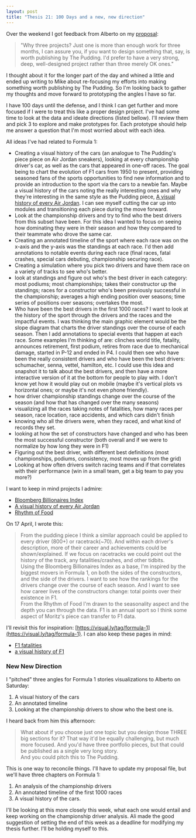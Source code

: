 ```yaml
---
layout: post
title: "Thesis 21: 100 Days and a new, new direction"
---
```

Over the weekend I got feedback from Alberto on my [proposal](https://docs.google.com/document/d/16LbWha2qk56mawVR8bYwsTJMAWMQ6hOihMLpJwbu0o0/edit?usp=sharing):

> "Why three projects? Just one is more than enough work for three months, I can assure you, if you want to design something that, say, is worth publishing by The Pudding. I'd prefer to have a very strong, deep, well-designed project rather than three merely OK ones."

I thought about it for the longer part of the day and whined a little and ended up writing to Mike about re-focusing my efforts into making something worth publishing by The Pudding. So I'm looking back to gather my thoughts and move forward to prototyping the angles I have so far.

I have 100 days until the defense, and I think I can get further and more focused if I were to treat this like a proper design project. I've had some time to look at the data and ideate directions (listed bellow). I'll review them and pick 3 to explore and make prototypes for. Each prototype should help me answer a question that I'm most worried about with each idea.

All ideas I've had related to Formula 1:

* Creating a visual history of the cars (an analogue to The Pudding's piece piece on Air Jordan sneakers), looking at every championship driver's car, as well as the cars that appeared in one-off races. The goal being to chart the evolution of F1 cars from 1950 to present, providing seasoned fans of the sports opportunities to find new information and to provide an introduction to the sport via the cars to a newbie fan. Maybe a visual history of the cars noting the really interesting ones and why they're interesting in the same style as the Pudding piece, [A visual history of every Air Jordan](https://pudding.cool/2018/09/jordans/). I can see myself cutting the car up into modules and transitioning each piece during the move forward.
* Look at the championship drivers and try to find who the best drivers from this subset have been. For this idea I wanted to focus on seeing how dominating they were in their season and how they compared to their teammate who drove the same car. 
* Creating an annotated timeline of the sport where each race was on the x-axis and the y-axis was the standings at each race. I'd then add annotations to notable events during each race (final races, fatal crashes, special cars debuting, championship securing race).
* Creating a simulation where you pick two drivers and have them race on a variety of tracks to see who's better.
* look at standings and figure out who's the best driver in each category: most podiums; most championships; takes their constructor up the standings; races for a constructor who's been previously successful in the championship; averages a high ending position over seasons; time series of positions over seasons; overtakes the most.
* Who have been the best drivers in the first 1000 races? I want to look at the history of the sport through the drivers and the races and the impactful events. I was thinking the main graphic element would be the slope diagram that charts the driver standings over the course of each season. Then I add annotations to special events that happen at each race. Some examples I'm thinking of are: clinches world title, fatality, announces retirement, first podium, retires from race due to mechanical damage, started in P-12 and ended in P4. I could then see who have been the really consistent drivers and who have been the best drivers: schumacher, senna, vettel, hamilton, etc. I could use this idea and snapshot it to talk about the best drivers, and then have a more interactive version of it at the bottom for people to play with. I don't know yet how it would play out on mobile (maybe it's vertical plots vs horizontal ones; or maybe it's not even phone friendly).
* how driver championship standings change over the course of the season (and how that has changed over the many seasons)
* visualizing all the races taking notes of fatalities, how many races per season, race location, race accidents, and which cars didn't finish
* knowing who all the drivers were, when they raced, and what kind of records they set.
* looking at how the set of constructors have changed and who has been the most successful constructor (both overall and if we were to normalize by how long they were in F1)
* Figuring out the best driver, with different best definitions (most championships, podiums, consistency, most moves up from the grid)
* Looking at how often drivers switch racing teams and if that correlates with their performance (win in a small team, get a big team to pay you more?)

I want to keep in mind projects I admire:

* [Bloomberg Billionaires Index](https://www.bloomberg.com/billionaires/)
* [A visual history of every Air Jordan](https://pudding.cool/2018/09/jordans/)
* [Rhythm of Food](http://rhythm-of-food.net/)

On 17 April, I wrote this:
> From the pudding piece I think a similar approach could be applied to every driver (800+) or racetrack(~70). And within each driver's description, more of their career and achievements could be shown/explained. If we focus on racetracks we could point out the history of the track, any fatalities/crashes, and other tidbits.  
> Using the Bloomberg Billionaires Index as a base, I'm inspired by the biggest movers in Formula 1, on both the sides of the constructors, and the side of the drivers. I want to see how the rankings for the drivers change over the course of each season. And I want to see how career lives of the constructors change: total points over their existence in F1.  
> From the Rhythm of Food I'm drawn to the seasonality aspect and the depth you can through the data. F1 is an annual sport so I think some aspect of Moritz's piece can transfer to F1 data.

I'll revisit this for inspiration: [https://visual.ly/tag/formula-1](https://visual.ly/tag/formula-1). I can also keep these pages in mind: 

* [F1 fatalities](https://en.wikipedia.org/wiki/List_of_Formula_One_fatalities)
* [a visual history of F1](https://www.sportschord.com/formula-1)

### New New Direction

I "pitched" three angles for Formula 1 stories visualizations to Alberto on Saturday:

1. A visual history of the cars
1. An annotated timeline
1. Looking at the championship drivers to show who the best one is.

I heard back from him this afternoon:

> What about if you choose just one topic but you design those THREE big sections for it? That way it'd be equally challenging, but much more focused. And you'd have three portfolio pieces, but that could be published as a single very long story.  
> And you could pitch this to The Pudding.

This is one way to reconcile things. I'll have to update my proposal file, but we'll have three chapters on Formula 1:

1. An analysis of the championship drivers
1. An annotated timeline of the first 1000 races
1. A visual history of the cars.

I'll be looking at this more closely this week, what each one would entail and keep working on the championship driver analysis. Ali made the good suggestion of setting the end of this week as a deadline for modifying my thesis further. I'll be holding myself to this.